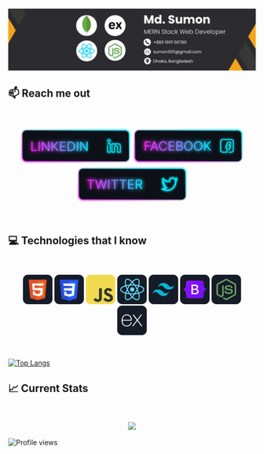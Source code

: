 ![I am a Junior Front-end developer. ](https://github.com/mohammad-sumon/mohammad-sumon/blob/main/icons/github_cover.jpeg)

## :mailbox: Reach me out

<br />

[<p align="center"><img height="75" src="https://github.com/mohammad-sumon/mohammad-sumon/blob/main/icons/Linkedin.png">](https://www.linkedin.com/in/md-sumon-/)[<img height="75" src="https://github.com/mohammad-sumon/mohammad-sumon/blob/main/icons/Facebook.png">](https://www.facebook.com/sumon0204/)[<img height="75" src="https://github.com/mohammad-sumon/mohammad-sumon/blob/main/icons/Twitter.png"> </p>](https://twitter.com/sumon3011)

<br />

## :computer: Technologies that I know
<br>
<p align="center">
<img src="https://github.com/mohammad-sumon/mohammad-sumon/blob/main/icons/HTML.png"/>
<img src="https://github.com/mohammad-sumon/mohammad-sumon/blob/main/icons/css.png"/>
<img src="https://github.com/mohammad-sumon/mohammad-sumon/blob/main/icons/JavaScript.png"/>
<img src="https://github.com/mohammad-sumon/mohammad-sumon/blob/main/icons/react.png"/>
<img src="https://github.com/mohammad-sumon/mohammad-sumon/blob/main/icons/tailwind.png"/>
<img src="https://github.com/mohammad-sumon/mohammad-sumon/blob/main/icons/Bootsrap.png"/>
<img src="https://github.com/mohammad-sumon/mohammad-sumon/blob/main/icons/node.png"/>
<img src="https://github.com/mohammad-sumon/mohammad-sumon/blob/main/icons/express.png"/>
</p><br/>


[![Top Langs](https://github-readme-stats.vercel.app/api/top-langs/?username=mohammad-sumon)](https://github.com/anuraghazra/github-readme-stats)


## :chart_with_upwards_trend: Current Stats

<br />
<p align="center">
  <img width="60%" src="https://github-readme-streak-stats.herokuapp.com/?user=mohammad-sumon&background=0D1117&sideNums=FFFFFF&sideLabels=9A9A9A&currStreakNum=FB8C00&dates=6E6E6E" />
</p>

![Profile views](https://gpvc.arturio.dev/mohammad-sumon)   
